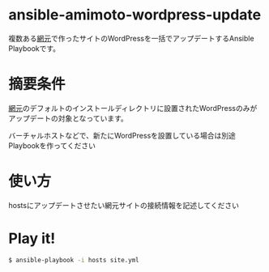 # ansible-amimoto-wordpress-update
複数ある[網元](http://ja.amimoto-ami.com/)で作ったサイトのWordPressを一括でアップデートするAnsible Playbookです。

# 摘要条件
[網元](http://ja.amimoto-ami.com/)のデフォルトのインストールディレクトリに設置されたWordPressのみがアップデートの対象となっています。

バーチャルホストなどで、新たにWordPressを設置している場合は別途Playbookを作ってください

# 使い方
hostsにアップデートさせたい網元サイトの接続情報を記述してください

# Play it!
```bash
$ ansible-playbook -i hosts site.yml
```
